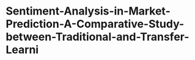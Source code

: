 # Sentiment-Analysis-in-Market-Prediction-A-Comparative-Study-between-Traditional-and-Transfer-Learni